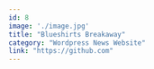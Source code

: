 ```yaml
---
id: 8
image: './image.jpg'
title: "Blueshirts Breakaway"
category: "Wordpress News Website"
link: "https://github.com"
---
```

